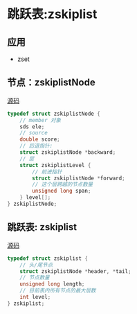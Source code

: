 # 跳跃表:zskiplist

## 应用
- zset

## 节点：zskiplistNode
[源码](https://github.com/antirez/redis/blob/unstable/src/server.h#L923)
```c
typedef struct zskiplistNode {
    // member 对象
    sds ele;
    // source
    double score;
    // 后退指针:
    struct zskiplistNode *backward;
    // 层
    struct zskiplistLevel {
        // 前进指针
        struct zskiplistNode *forward;
        // 这个层跨越的节点数量
        unsigned long span;
    } level[];
} zskiplistNode;
```
## 跳跃表: zskiplist
[源码](https://github.com/antirez/redis/blob/unstable/src/server.h#L933-L937)
```c
typedef struct zskiplist {
    // 头/尾节点
    struct zskiplistNode *header, *tail;
    // 节点数量
    unsigned long length;
    // 目前表内所有节点的最大层数
    int level;
} zskiplist;
```

